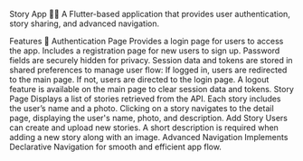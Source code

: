 Story App 📖✨
A Flutter-based application that provides user authentication, story sharing, and advanced navigation.

Features 🚀
Authentication Page
Provides a login page for users to access the app.
Includes a registration page for new users to sign up.
Password fields are securely hidden for privacy.
Session data and tokens are stored in shared preferences to manage user flow:
If logged in, users are redirected to the main page.
If not, users are directed to the login page.
A logout feature is available on the main page to clear session data and tokens.
Story Page
Displays a list of stories retrieved from the API. Each story includes the user’s name and a photo.
Clicking on a story navigates to the detail page, displaying the user's name, photo, and description.
Add Story
Users can create and upload new stories.
A short description is required when adding a new story along with an image.
Advanced Navigation
Implements Declarative Navigation for smooth and efficient app flow.
